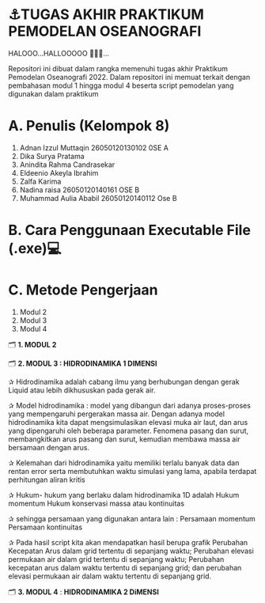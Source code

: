 # ⚓TUGAS AKHIR PRAKTIKUM PEMODELAN OSEANOGRAFI
HALOOO...HALLOOOOO 👋:wave::wave:...

Repositori ini dibuat dalam rangka memenuhi tugas akhir Praktikum Pemodelan Oseanografi 2022. Dalam repositori ini memuat terkait dengan pembahasan modul 1 hingga modul 4 beserta script pemodelan yang digunakan dalam praktikum


# A. Penulis (Kelompok 8)
1. Adnan Izzul Muttaqin    26050120130102 0SE A
2. Dika Surya Pratama
3. Anindita Rahma Candrasekar
4. Eldeenio Akeyla Ibrahim
5. Zalfa Karima
6. Nadina raisa 26050120140161 OSE B
7. Muhammad Aulia Ababil 26050120140112 Ose B

# **B. Cara Penggunaan Executable File (.exe)💻**

# **C. Metode Pengerjaan**
1. Modul 2
2. Modul 3
3. Modul 4

:card_index_dividers: **1. MODUL 2**

:card_index_dividers: **2. MODUL 3 : HIDRODINAMIKA 1 DIMENSI**

✰ Hidrodinamika adalah cabang ilmu yang berhubungan dengan gerak Liquid atau lebih dikhususkan pada gerak air.

✰ Model hidrodinamika : model yang dibangun dari adanya proses-proses yang mempengaruhi pergerakan massa air. Dengan adanya model hidrodinamika kita dapat mengsimulasikan elevasi muka air laut, dan arus yang dipengaruhi oleh beberapa parameter. 
Fenomena pasang dan surut, membangkitkan arus pasang dan surut, kemudian membawa massa air bersamaan dengan arus.

✰ Kelemahan dari hidrodinamika yaitu memiliki terlalu banyak data dan rentan error serta membutuhkan waktu simulasi yang lama, apabila terdapat perhitungan aliran kritis

✰ Hukum- hukum yang berlaku dalam hidrodinamika 1D adalah
Hukum momentum
Hukum konservasi massa atau kontinuitas

✰  sehingga persamaan yang digunakan antara lain :
Persamaan momentum
Persamaan kontinuitas

✰ Pada hasil script kita akan mendapatkan hasil berupa grafik Perubahan Kecepatan Arus dalam grid tertentu di sepanjang waktu; Perubahan elevasi permukaan air dalam grid tertentu di sepanjang waktu; Perubahan kecepatan arus dalam waktu tertentu di sepanjang grid; dan perubahan elevasi permukaan air dalam waktu tertentu di sepanjang grid.




:card_index_dividers: **3. MODUL 4** : **HIDRODINAMIKA 2 DiMENSI**

